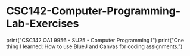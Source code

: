# CSC142-Computer-Programming-Lab-Exercises
print("CSC142 OA1 9956 - SU25 - Computer Programming I")
print("One thing I learned: How to use BlueJ and Canvas for coding assignments.")
